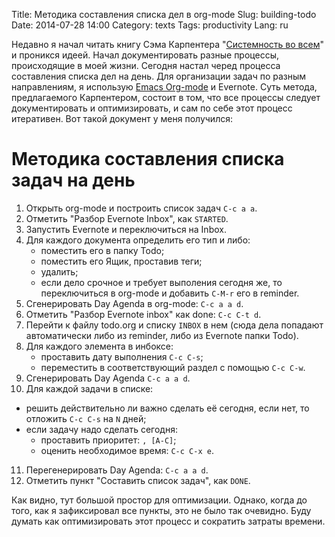 Title: Методика составления списка дел в org-mode
Slug: building-todo
Date: 2014-07-28 14:00
Category: texts
Tags: productivity
Lang: ru

Недавно я начал читать книгу Сэма Карпентера "[Системность во всем][book]" и проникся идеей. Начал документировать разные процессы, происходящие в моей жизни. Сегодня настал черед процесса составления списка дел на день. Для организации задач по разным направлениям, я использую [Emacs Org-mode][org-mode] и Evernote. Суть метода, предлагаемого Карпентером, состоит в том, что все процессы следует документировать и оптимизировать, и сам по себе этот процесс итеративен. Вот такой документ у меня получился:

Методика составления списка задач на день
=========================================

1. Открыть org-mode и построить список задач `C-c a a`.
2. Отметить "Разбор Evernote Inbox", как `STARTED`.
3. Запустить Evernote и переключиться на Inbox.
4. Для каждого документа определить его тип и либо:
   - поместить его в папку Todo;
   - поместить его Ящик, проставив теги;
   - удалить;
   - если дело срочное и требует выполения сегодня же,
     то переключиться в org-mode и добавить `C-M-r`
     его в reminder.
5. Сгенерировать Day Agenda в org-mode: `C-c a a d`.
6. Отметить "Разбор Evernote inbox" как done: `C-c C-t d`.
7. Перейти к файлу todo.org и
   списку `INBOX` в нем (сюда дела попадают автоматически
   либо из reminder, либо из Evernote папки Todo).
8. Для каждого элемента в инбоксе:
   - проставить дату выполнения `C-c C-s`;
   - переместить в соответствующий раздел с помощью `C-c C-w`.
9. Сгенерировать Day Agenda `C-c a a d`.
10. Для каждой задачи в списке:
   - решить действительно ли важно сделать её сегодня,
     если нет, то отложить `C-c C-s` на `N` дней;
   - если задачу надо сделать сегодня:
     * проставить приоритет: `, [A-C]`;
     * оценить необходимое время: `C-c C-x e`.
11. Перегенерировать Day Agenda: `C-c a a d`.
12. Отметить пункт "Составить список задач", как `DONE`.


Как видно, тут большой простор для оптимизации. Однако, когда до того, как я зафиксировал
все пункты, это не было так очевидно. Буду думать как оптимизировать этот процесс
и сократить затраты времени.

[book]: http://www.mann-ivanov-ferber.ru/books/sistemnost_vo_vsem/
[org-mode]: http://orgmode.org/
